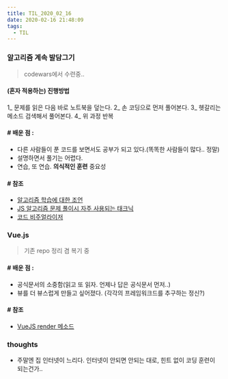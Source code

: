 ```yaml
---
title: TIL_2020_02_16
date: 2020-02-16 21:48:09
tags:
  - TIL
---
```


### 알고리즘 계속 발담그기
> codewars에서 수련중..
 
 #### (혼자 적용하는) 진행방법
 1_ 문제를 읽은 다음 바로 노트북을 덮는다.
 2_ 손 코딩으로 먼저 풀어본다.
 3_ 헷갈리는 메소드 검색해서 풀어본다.
 4_ 위 과정 반복

#### # 배운 점 :
  - 다른 사람들이 푼 코드를 보면서도 공부가 되고 있다.(똑똑한 사람들이 많다.. 정말)
  - 설명하면서 풀기는 어렵다.
  - 연습, 또 연습. **의식적인 훈련** 중요성

#### # 참조
- [알고리즘 학습에 대한 조언](https://edykim.com/ko/post/advice-on-learning-algorithms/)
- [JS 알고리즘 문제 풀이시 자주 사용되는 태크닉](https://takeuu.tistory.com/tag/159)
- [코드 비주얼라이저](http://www.pythontutor.com/visualize.html#mode=edit)
 

### Vue.js
> 기존 repo 정리 겸 복기 중

#### # 배운 점 :
- 공식문서의 소중함(읽고 또 읽자. 언제나 답은 공식문서 먼저..)
- 뷰를 더 뷰스럽게 만들고 싶어졌다. (각각의 프레임워크드를 추구하는 정신?)

#### # 참조
- [VueJS render 메소드](https://greenmon.dev/2019/02/25/vuejs-render.html)
  
  
### thoughts
 - 주말엔 집 인터넷이 느리다. 인터넷이 안되면 안되는 대로, 힌트 없이 코딩 훈련이 되는건가..
